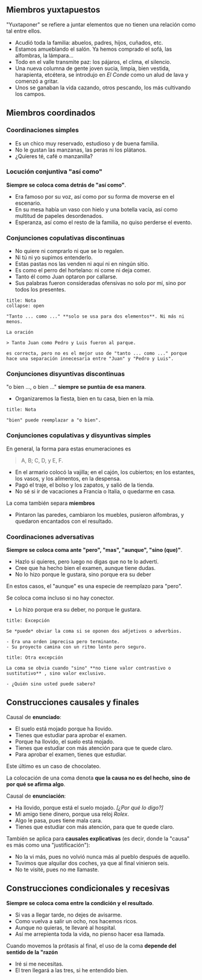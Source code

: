## Miembros yuxtapuestos

"Yuxtaponer" se refiere a juntar elementos que no tienen una relación como tal entre ellos.

- Acudió toda la familia: abuelos, padres, hijos, cuñados, etc.
- Estamos amueblando el salón. Ya hemos comprado el sofá, las alfombras, la lámpara...
- Todo en el valle transmite paz: los pájaros, el clima, el silencio.
- Una nueva columna de gente joven sucia, limpia, bien vestida, harapienta, etcétera, se introdujo en *El Conde* como un alud de lava y comenzó a gritar.
- Unos se ganaban la vida cazando, otros pescando, los más cultivando los campos.

## Miembros coordinados

### Coordinaciones simples

- Es un chico muy reservado, estudioso y de buena familia.
- No le gustan las manzanas, las peras ni los plátanos.
- ¿Quieres té, café o manzanilla?

### Locución conjuntiva "así como"

**Siempre se coloca coma detrás de "así como"**.

- Era famoso por su voz, así como por su forma de moverse en el escenario.
- En su mesa había un vaso con hielo y una botella vacía, así como multitud de papeles desordenados.
- Esperanza, así como el resto de la familia, no quiso perderse el evento.

### Conjunciones copulativas discontinuas

- No quiere ni comprarlo ni que se lo regalen.
- Ni tú ni yo supimos entenderlo.
- Estas pastas nos las venden ni aquí ni en ningún sitio.
- Es como el perro del hortelano: ni come ni deja comer.
- Tanto él como Juan optaron por callarse.
- Sus palabras fueron consideradas ofensivas no solo por mí, sino por todos los presentes.

```ad-note
title: Nota
collapse: open

"Tanto ... como ..." **solo se usa para dos elementos**. Ni más ni menos.

La oración

> Tanto Juan como Pedro y Luis fueron al parque.

es correcta, pero no es el mejor uso de "tanto ... como ..." porque hace una separación innecesaria entre "Juan" y "Pedro y Luis".

```

### Conjunciones disyuntivas discontinuas

"o bien ..., o bien ..." **siempre se puntúa de esa manera**.

- Organizaremos la fiesta, bien en tu casa, bien en la mía.

```ad-note
title: Nota

"bien" puede reemplazar a "o bien".

```

### Conjunciones copulativas y disyuntivas simples

En general, la forma para estas enumeraciones es

> A, B; C, D, y E, F.

- En el armario colocó la vajilla; en el cajón, los cubiertos; en los estantes, los vasos, y los alimentos, en la despensa.
- Pagó el traje, el bolso y los zapatos, y salió de la tienda.
- No sé si ir de vacaciones a Francia o Italia, o quedarme en casa.

La coma también separa **miembros**

- Pintaron las paredes, cambiaron los muebles, pusieron alfombras, y quedaron encantados con el resultado.

### Coordinaciones adversativas

**Siempre se coloca coma ante "pero", "mas", "aunque", "sino (que)"**.

- Hazlo si quieres, pero luego no digas que no te lo advertí.
- Cree que ha hecho bien el examen, aunque tiene dudas.
- No lo hizo porque le gustara, sino porque era su deber

En estos casos, el "aunque" es una especie de reemplazo para "pero".

Se coloca coma incluso si no hay conector.

- Lo hizo porque era su deber, no porque le gustara.

```ad-warning
title: Excepción

Se *puede* obviar la coma si se oponen dos adjetivos o adverbios.

- Era una orden imprecisa pero terminante.
- Su proyecto camina con un ritmo lento pero seguro.

```

```ad-warning
title: Otra excepción

La coma se obvia cuando "sino" **no tiene valor contrastivo o sustitutivo** , sino valor exclusivo.

- ¿Quién sino usted puede sabero?

```

## Construcciones causales y finales

Causal de **enunciado**:

- El suelo está mojado porque ha llovido.
- Tienes que estudiar para aprobar el examen.
- Porque ha llovido, el suelo está mojado.
- Tienes que estudiar con más atención para que te quede claro.
- Para aprobar el examen, tienes que estudiar.

Este último es un caso de chocolateo.

La colocación de una coma denota **que la causa no es del hecho, sino de por qué se afirma algo**.

Causal de **enunciación**:

- Ha llovido, porque está el suelo mojado. *\[¿Por qué lo digo?]*
- Mi amigo tiene dinero, porque usa reloj *Rolex*.
- Algo le pasa, pues tiene mala cara.
- Tienes que estudiar con más atención, para que te quede claro.

También se aplica para **causales explicativas** (es decir, donde la "causa" es más como una "justificación"):

- No la vi más, pues no volvió nunca más al pueblo después de aquello.
- Tuvimos que alquilar dos coches, ya que al final vinieron seis.
- No te visité, pues no me llamaste.

## Construcciones condicionales y recesivas

**Siempre se coloca coma entre la condición y el resultado**.

- Si vas a llegar tarde, no dejes de avisarme.
- Como vuelva a salir un ocho, nos hacemos ricos.
- Aunque no quieras, te llevaré al hospital.
- Así me arrepienta toda la vida, no pienso hacer esa llamada.

Cuando movemos la prótasis al final, el uso de la coma **depende del sentido de la "razón**

- Iré si me necesitas.
- El tren llegará a las tres, si he entendido bien.
